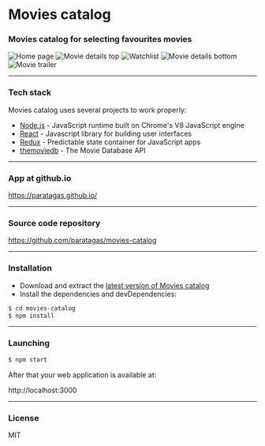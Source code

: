 # Movies catalog

### Movies catalog for selecting favourites movies

![Home page](https://i.imgur.com/ey8LLax.png)
![Movie details top](https://i.imgur.com/JkfvccW.png)
![Watchlist](https://i.imgur.com/9Zc80aW.png)
![Movie details bottom](https://i.imgur.com/ZY5mqBO.jpg)
![Movie trailer](https://i.imgur.com/tffYKhn.png)

---

### Tech stack
Movies catalog uses several projects to work properly:

* [Node.js] - JavaScript runtime built on Chrome's V8 JavaScript engine
* [React] - Javascript library for building user interfaces
* [Redux] - Predictable state container for JavaScript apps
* [themoviedb] - The Movie Database API

---

### App at github.io

https://paratagas.github.io/

---

### Source code repository

https://github.com/paratagas/movies-catalog

---

### Installation

* Download and extract the [latest version of Movies catalog](https://github.com/paratagas/movies-catalog)
* Install the dependencies and devDependencies:
```sh
$ cd movies-catalog
$ npm install
```

---

### Launching
```sh
$ npm start
```

After that your web application is available at:

http://localhost:3000

---

### License

MIT

 [Node.js]: <https://nodejs.org/>
 [React]: <https://facebook.github.io/react>
 [Redux]: <https://redux.js.org/>
 [themoviedb]: <https://developers.themoviedb.org/3/>
